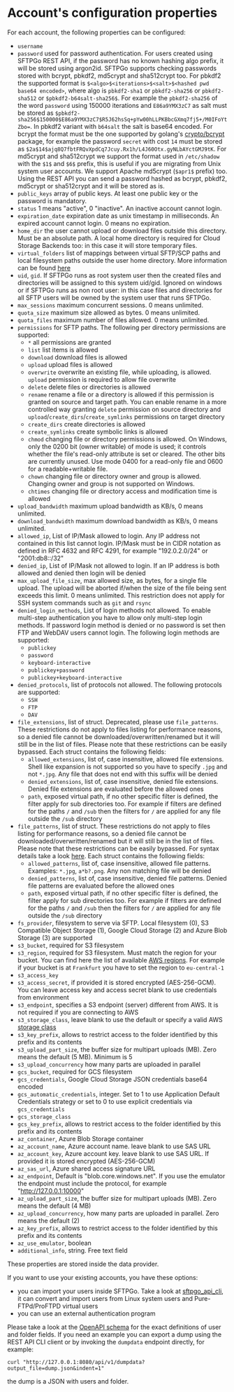 # Account's configuration properties

For each account, the following properties can be configured:

- `username`
- `password` used for password authentication. For users created using SFTPGo REST API, if the password has no known hashing algo prefix, it will be stored using argon2id. SFTPGo supports checking passwords stored with bcrypt, pbkdf2, md5crypt and sha512crypt too. For pbkdf2 the supported format is `$<algo>$<iterations>$<salt>$<hashed pwd base64 encoded>`, where algo is `pbkdf2-sha1` or `pbkdf2-sha256` or `pbkdf2-sha512` or `$pbkdf2-b64salt-sha256$`. For example the `pbkdf2-sha256` of the word `password` using 150000 iterations and `E86a9YMX3zC7` as salt must be stored as `$pbkdf2-sha256$150000$E86a9YMX3zC7$R5J62hsSq+pYw00hLLPKBbcGXmq7fj5+/M0IFoYtZbo=`. In pbkdf2 variant with `b64salt` the salt is base64 encoded. For bcrypt the format must be the one supported by golang's [crypto/bcrypt](https://godoc.org/golang.org/x/crypto/bcrypt) package, for example the password `secret` with cost `14` must be stored as `$2a$14$ajq8Q7fbtFRQvXpdCq7Jcuy.Rx1h/L4J60Otx.gyNLbAYctGMJ9tK`. For md5crypt and sha512crypt we support the format used in `/etc/shadow` with the `$1$` and `$6$` prefix, this is useful if you are migrating from Unix system user accounts. We support Apache md5crypt (`$apr1$` prefix) too. Using the REST API you can send a password hashed as bcrypt, pbkdf2, md5crypt or sha512crypt and it will be stored as is.
- `public_keys` array of public keys. At least one public key or the password is mandatory.
- `status` 1 means "active", 0 "inactive". An inactive account cannot login.
- `expiration_date` expiration date as unix timestamp in milliseconds. An expired account cannot login. 0 means no expiration.
- `home_dir` the user cannot upload or download files outside this directory. Must be an absolute path. A local home directory is required for Cloud Storage Backends too: in this case it will store temporary files.
- `virtual_folders` list of mappings between virtual SFTP/SCP paths and local filesystem paths outside the user home directory. More information can be found [here](./virtual-folders.md)
- `uid`, `gid`. If SFTPGo runs as root system user then the created files and directories will be assigned to this system uid/gid. Ignored on windows or if SFTPGo runs as non root user: in this case files and directories for all SFTP users will be owned by the system user that runs SFTPGo.
- `max_sessions` maximum concurrent sessions. 0 means unlimited.
- `quota_size` maximum size allowed as bytes. 0 means unlimited.
- `quota_files` maximum number of files allowed. 0 means unlimited.
- `permissions` for SFTP paths. The following per directory permissions are supported:
  - `*` all permissions are granted
  - `list` list items is allowed
  - `download` download files is allowed
  - `upload` upload files is allowed
  - `overwrite` overwrite an existing file, while uploading, is allowed. `upload` permission is required to allow file overwrite
  - `delete` delete files or directories is allowed
  - `rename` rename a file or a directory is allowed if this permission is granted on source and target path. You can enable rename in a more controlled way granting `delete` permission on source directory and `upload`/`create_dirs`/`create_symlinks` permissions on target directory
  - `create_dirs` create directories is allowed
  - `create_symlinks` create symbolic links is allowed
  - `chmod` changing file or directory permissions is allowed. On Windows, only the 0200 bit (owner writable) of mode is used; it controls whether the file's read-only attribute is set or cleared. The other bits are currently unused. Use mode 0400 for a read-only file and 0600 for a readable+writable file.
  - `chown` changing file or directory owner and group is allowed. Changing owner and group is not supported on Windows.
  - `chtimes` changing file or directory access and modification time is allowed
- `upload_bandwidth` maximum upload bandwidth as KB/s, 0 means unlimited.
- `download_bandwidth` maximum download bandwidth as KB/s, 0 means unlimited.
- `allowed_ip`, List of IP/Mask allowed to login. Any IP address not contained in this list cannot login. IP/Mask must be in CIDR notation as defined in RFC 4632 and RFC 4291, for example "192.0.2.0/24" or "2001:db8::/32"
- `denied_ip`, List of IP/Mask not allowed to login. If an IP address is both allowed and denied then login will be denied
- `max_upload_file_size`, max allowed size, as bytes, for a single file upload. The upload will be aborted if/when the size of the file being sent exceeds this limit. 0 means unlimited. This restriction does not apply for SSH system commands such as `git` and `rsync`
- `denied_login_methods`, List of login methods not allowed. To enable multi-step authentication you have to allow only multi-step login methods. If password login method is denied or no password is set then FTP and WebDAV users cannot login. The following login methods are supported:
  - `publickey`
  - `password`
  - `keyboard-interactive`
  - `publickey+password`
  - `publickey+keyboard-interactive`
- `denied_protocols`, list of protocols not allowed. The following protocols are supported:
  - `SSH`
  - `FTP`
  - `DAV`
- `file_extensions`, list of struct. Deprecated, please use `file_patterns`. These restrictions do not apply to files listing for performance reasons, so a denied file cannot be downloaded/overwritten/renamed but it will still be in the list of files. Please note that these restrictions can be easily bypassed. Each struct contains the following fields:
  - `allowed_extensions`, list of, case insensitive, allowed file extensions. Shell like expansion is not supported so you have to specify `.jpg` and not `*.jpg`. Any file that does not end with this suffix will be denied
  - `denied_extensions`, list of, case insensitive, denied file extensions. Denied file extensions are evaluated before the allowed ones
  - `path`, exposed virtual path, if no other specific filter is defined, the filter apply for sub directories too. For example if filters are defined for the paths `/` and `/sub` then the filters for `/` are applied for any file outside the `/sub` directory
- `file_patterns`, list of struct. These restrictions do not apply to files listing for performance reasons, so a denied file cannot be downloaded/overwritten/renamed but it will still be in the list of files. Please note that these restrictions can be easily bypassed. For syntax details take a look [here](https://golang.org/pkg/path/#Match). Each struct contains the following fields:
  - `allowed_patterns`, list of, case insensitive, allowed file patterns. Examples: `*.jpg`, `a*b?.png`. Any non matching file will be denied
  - `denied_patterns`, list of, case insensitive, denied file patterns. Denied file patterns are evaluated before the allowed ones
  - `path`, exposed virtual path, if no other specific filter is defined, the filter apply for sub directories too. For example if filters are defined for the paths `/` and `/sub` then the filters for `/` are applied for any file outside the `/sub` directory
- `fs_provider`, filesystem to serve via SFTP. Local filesystem (0), S3 Compatible Object Storage (1), Google Cloud Storage (2) and Azure Blob Storage (3) are supported
- `s3_bucket`, required for S3 filesystem
- `s3_region`, required for S3 filesystem. Must match the region for your bucket. You can find here the list of available [AWS regions](https://docs.aws.amazon.com/AWSEC2/latest/UserGuide/using-regions-availability-zones.html#concepts-available-regions). For example if your bucket is at `Frankfurt` you have to set the region to `eu-central-1`
- `s3_access_key`
- `s3_access_secret`, if provided it is stored encrypted (AES-256-GCM). You can leave access key and access secret blank to use credentials from environment
- `s3_endpoint`, specifies a S3 endpoint (server) different from AWS. It is not required if you are connecting to AWS
- `s3_storage_class`, leave blank to use the default or specify a valid AWS [storage class](https://docs.aws.amazon.com/AmazonS3/latest/dev/storage-class-intro.html)
- `s3_key_prefix`, allows to restrict access to the folder identified by this prefix and its contents
- `s3_upload_part_size`, the buffer size for multipart uploads (MB). Zero means the default (5 MB). Minimum is 5
- `s3_upload_concurrency` how many parts are uploaded in parallel
- `gcs_bucket`, required for GCS filesystem
- `gcs_credentials`, Google Cloud Storage JSON credentials base64 encoded
- `gcs_automatic_credentials`, integer. Set to 1 to use Application Default Credentials strategy or set to 0 to use explicit credentials via `gcs_credentials`
- `gcs_storage_class`
- `gcs_key_prefix`, allows to restrict access to the folder identified by this prefix and its contents
- `az_container`, Azure Blob Storage container
- `az_account_name`, Azure account name. leave blank to use SAS URL
- `az_account_key`, Azure account key. leave blank to use SAS URL. If provided it is stored encrypted (AES-256-GCM)
- `az_sas_url`, Azure shared access signature URL
- `az_endpoint`, Default is "blob.core.windows.net". If you use the emulator the endpoint must include the protocol, for example "http://127.0.0.1:10000"
- `az_upload_part_size`, the buffer size for multipart uploads (MB). Zero means the default (4 MB)
- `az_upload_concurrency`,  how many parts are uploaded in parallel. Zero means the default (2)
- `az_key_prefix`,  allows to restrict access to the folder identified by this prefix and its contents
- `az_use_emulator`, boolean
- `additional_info`, string. Free text field

These properties are stored inside the data provider.

If you want to use your existing accounts, you have these options:

- you can import your users inside SFTPGo. Take a look at [sftpgo_api_cli](../examples/rest-api-cli#convert-users-from-other-stores "SFTPGo API CLI example"), it can convert and import users from Linux system users and Pure-FTPd/ProFTPD virtual users
- you can use an external authentication program

Please take a look at the [OpenAPI schema](../httpd/schema/openapi.yaml) for the exact definitions of user and folder fields.
If you need an example you can export a dump using the REST API CLI client or by invoking the `dumpdata` endpoint directly, for example:

```shell
curl "http://127.0.0.1:8080/api/v1/dumpdata?output_file=dump.json&indent=1"
```

the dump is a JSON with users and folder.
